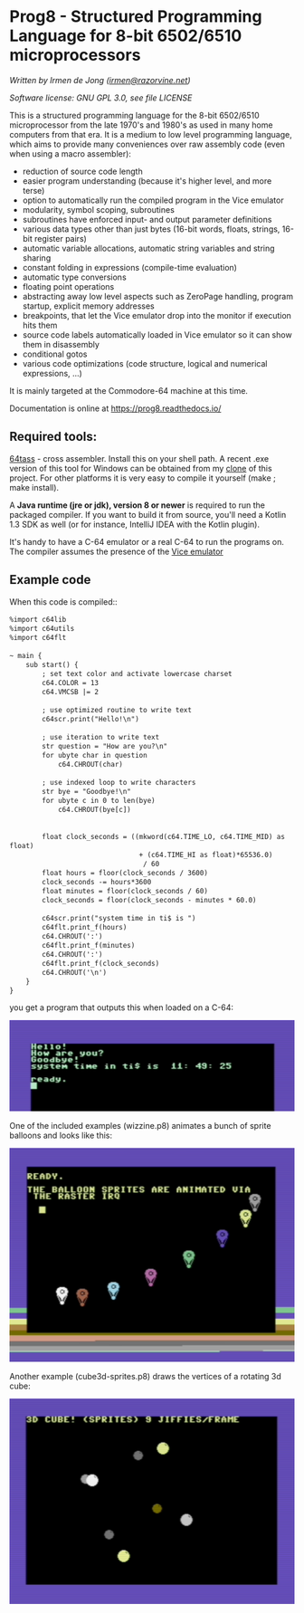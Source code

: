 Prog8 - Structured Programming Language for 8-bit 6502/6510 microprocessors
===========================================================================

*Written by Irmen de Jong (irmen@razorvine.net)*

*Software license: GNU GPL 3.0, see file LICENSE*


This is a structured programming language for the 8-bit 6502/6510 microprocessor from the late 1970's and 1980's
as used in many home computers from that era. It is a medium to low level programming language,
which aims to provide many conveniences over raw assembly code (even when using a macro assembler):

- reduction of source code length
- easier program understanding (because it's higher level, and more terse)
- option to automatically run the compiled program in the Vice emulator  
- modularity, symbol scoping, subroutines
- subroutines have enforced input- and output parameter definitions
- various data types other than just bytes (16-bit words, floats, strings, 16-bit register pairs)
- automatic variable allocations, automatic string variables and string sharing
- constant folding in expressions (compile-time evaluation)
- automatic type conversions
- floating point operations
- abstracting away low level aspects such as ZeroPage handling, program startup, explicit memory addresses
- breakpoints, that let the Vice emulator drop into the monitor if execution hits them
- source code labels automatically loaded in Vice emulator so it can show them in disassembly
- conditional gotos
- various code optimizations (code structure, logical and numerical expressions, ...) 


It is mainly targeted at the Commodore-64 machine at this time.

Documentation is online at https://prog8.readthedocs.io/


Required tools:
---------------

[64tass](https://sourceforge.net/projects/tass64/) - cross assembler. Install this on your shell path.
A recent .exe version of this tool for Windows can be obtained from my [clone](https://github.com/irmen/64tass/releases) of this project.
For other platforms it is very easy to compile it yourself (make ; make install).

A **Java runtime (jre or jdk), version 8 or newer**  is required to run the packaged compiler.
If you want to build it from source, you'll need a Kotlin 1.3 SDK as well (or for instance,
IntelliJ IDEA with the Kotlin plugin).

It's handy to have a C-64 emulator or a real C-64 to run the programs on. The compiler assumes the presence
of the [Vice emulator](http://vice-emu.sourceforge.net/)


Example code
------------

When this code is compiled::

    %import c64lib
    %import c64utils
    %import c64flt

    ~ main {
        sub start() {
            ; set text color and activate lowercase charset
            c64.COLOR = 13
            c64.VMCSB |= 2

            ; use optimized routine to write text
            c64scr.print("Hello!\n")

            ; use iteration to write text
            str question = "How are you?\n"
            for ubyte char in question
                c64.CHROUT(char)

            ; use indexed loop to write characters
            str bye = "Goodbye!\n"
            for ubyte c in 0 to len(bye)
                c64.CHROUT(bye[c])


            float clock_seconds = ((mkword(c64.TIME_LO, c64.TIME_MID) as float)
                                    + (c64.TIME_HI as float)*65536.0)
                                     / 60
            float hours = floor(clock_seconds / 3600)
            clock_seconds -= hours*3600
            float minutes = floor(clock_seconds / 60)
            clock_seconds = floor(clock_seconds - minutes * 60.0)

            c64scr.print("system time in ti$ is ")
            c64flt.print_f(hours)
            c64.CHROUT(':')
            c64flt.print_f(minutes)
            c64.CHROUT(':')
            c64flt.print_f(clock_seconds)
            c64.CHROUT('\n')
        }
    }



you get a program that outputs this when loaded on a C-64:

![c64 screen](docs/source/_static/hello_screen.png)


One of the included examples (wizzine.p8) animates a bunch of sprite balloons and looks like this:

![wizzine screen](docs/source/_static/wizzine.png)

Another example (cube3d-sprites.p8) draws the vertices of a rotating 3d cube:

![cube3d screen](docs/source/_static/cube3d.png)

